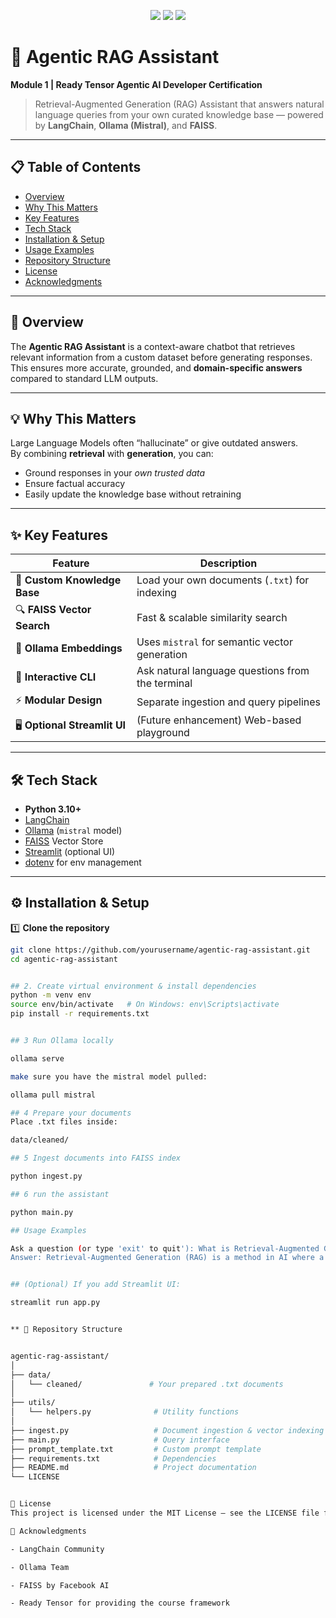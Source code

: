 <p align="center">
  <img src="https://img.shields.io/badge/Agentic-RAG_Assistant-blue?style=for-the-badge&logo=readthedocs">
  <img src="https://img.shields.io/badge/License-MIT-green?style=for-the-badge">
  <img src="https://img.shields.io/badge/Python-3.10+-yellow?style=for-the-badge&logo=python">
</p>

# 🧠 Agentic RAG Assistant  
**Module 1 | Ready Tensor Agentic AI Developer Certification**  

> Retrieval-Augmented Generation (RAG) Assistant that answers natural language queries from your own curated knowledge base — powered by **LangChain**, **Ollama (Mistral)**, and **FAISS**.

---

## 📋 Table of Contents
- [Overview](#overview)
- [Why This Matters](#why-this-matters)
- [Key Features](#key-features)
- [Tech Stack](#tech-stack)
- [Installation & Setup](#installation--setup)
- [Usage Examples](#usage-examples)
- [Repository Structure](#repository-structure)
- [License](#license)
- [Acknowledgments](#acknowledgments)

---

## 📖 Overview
The **Agentic RAG Assistant** is a context-aware chatbot that retrieves relevant information from a custom dataset before generating responses.  
This ensures more accurate, grounded, and **domain-specific answers** compared to standard LLM outputs.

---

## 💡 Why This Matters
Large Language Models often “hallucinate” or give outdated answers.  
By combining **retrieval** with **generation**, you can:
- Ground responses in your *own trusted data*
- Ensure factual accuracy
- Easily update the knowledge base without retraining

---

## ✨ Key Features
| Feature | Description |
|---------|-------------|
| 📂 **Custom Knowledge Base** | Load your own documents (`.txt`) for indexing |
| 🔍 **FAISS Vector Search** | Fast & scalable similarity search |
| 🧠 **Ollama Embeddings** | Uses `mistral` for semantic vector generation |
| 💬 **Interactive CLI** | Ask natural language questions from the terminal |
| ⚡ **Modular Design** | Separate ingestion and query pipelines |
| 🖥️ **Optional Streamlit UI** | (Future enhancement) Web-based playground |

---

## 🛠 Tech Stack
- **Python 3.10+**
- [LangChain](https://www.langchain.com/)
- [Ollama](https://ollama.ai/) (`mistral` model)
- [FAISS](https://faiss.ai/) Vector Store
- [Streamlit](https://streamlit.io/) (optional UI)
- [dotenv](https://pypi.org/project/python-dotenv/) for env management

---

## ⚙️ Installation & Setup

1️⃣ **Clone the repository**
```bash
git clone https://github.com/yourusername/agentic-rag-assistant.git
cd agentic-rag-assistant


## 2️. Create virtual environment & install dependencies
python -m venv env
source env/bin/activate   # On Windows: env\Scripts\activate
pip install -r requirements.txt


## 3 Run Ollama locally 

ollama serve

make sure you have the mistral model pulled:

ollama pull mistral 

## 4 Prepare your documents
Place .txt files inside:

data/cleaned/

## 5 Ingest documents into FAISS index

python ingest.py

## 6 run the assistant

python main.py

## Usage Examples

Ask a question (or type 'exit' to quit'): What is Retrieval-Augmented Generation?
Answer: Retrieval-Augmented Generation (RAG) is a method in AI where a system retrieves relevant context from a knowledge base and uses it to guide an LLM's response, ensuring more accurate and contextually grounded answers.


## (Optional) If you add Streamlit UI:

streamlit run app.py


** 📂 Repository Structure


agentic-rag-assistant/
│
├── data/
│   └── cleaned/               # Your prepared .txt documents
│
├── utils/
│   └── helpers.py              # Utility functions
│
├── ingest.py                   # Document ingestion & vector indexing
├── main.py                     # Query interface
├── prompt_template.txt         # Custom prompt template
├── requirements.txt            # Dependencies
├── README.md                   # Project documentation
└── LICENSE


📜 License
This project is licensed under the MIT License — see the LICENSE file for details.

🙏 Acknowledgments

- LangChain Community

- Ollama Team

- FAISS by Facebook AI

- Ready Tensor for providing the course framework

